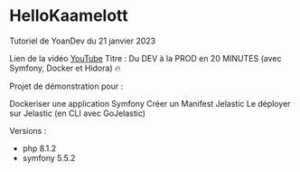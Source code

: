 # HelloKaamelott

Tutoriel de YoanDev du 21 janvier 2023

Lien de la vidéo [YouTube](https://www.youtube.com/watch?v=CK_SqfxAjuE)
Titre : Du DEV à la PROD en 20 MINUTES (avec Symfony, Docker et Hidora) 🔥

Projet de démonstration pour :

Dockeriser une application Symfony
Créer un Manifest Jelastic
Le déployer sur Jelastic (en CLI avec GoJelastic)

Versions :
- php 8.1.2
- symfony 5.5.2